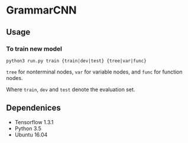 # GrammarCNN
## Usage
### To train new model
```
python3 run.py train {train|dev|test} {tree|var|func}
```
```tree``` for nonterminal nodes, ```var``` for variable nodes, and ```func``` for function nodes.

Where ```train```, ```dev``` and ```test``` denote the evaluation set.
## Dependenices 
  * Tensorflow 1.3.1
  * Python 3.5
  * Ubuntu 16.04
